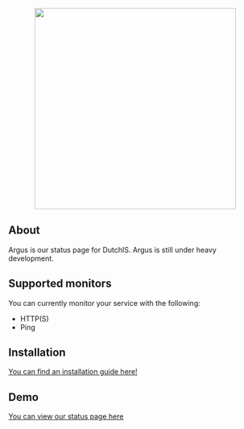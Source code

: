 <p align="center"><a href="https://dutchis.net" target="_blank"><img src="https://cdn.dutchis.net/dutchis/banner-white.svg" width="400"></a></p>

## About
Argus is our status page for DutchIS. 
Argus is still under heavy development.

## Supported monitors
You can currently monitor your service with the following:
- HTTP(S)
- Ping

## Installation
[You can find an installation guide here!](https://github.com/DutchIS/Argus/wiki/installation)

## Demo
[You can view our status page here](https://dutchisstatus.nl)

